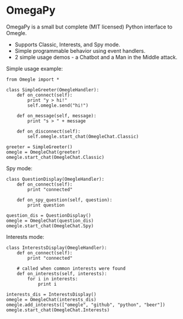 OmegaPy
=====
OmegaPy is a small but complete (MIT licensed) Python interface to Omegle.

 * Supports Classic, Interests, and Spy mode.
 * Simple programmable behavior using event handlers.
 * 2 simple usage demos - a Chatbot and a Man in the Middle attack.

Simple usage example:

    from Omegle import *
    
    class SimpleGreeter(OmegleHandler):
        def on_connect(self):
            print "y > hi!"
            self.omegle.send("hi!")
        
        def on_message(self, message):
            print "s > " + message
        
        def on_disconnect(self):
            self.omegle.start_chat(OmegleChat.Classic)
    
    greeter = SimpleGreeter()
    omegle = OmegleChat(greeter)
    omegle.start_chat(OmegleChat.Classic)

Spy mode:

    class QuestionDisplay(OmegleHandler):
        def on_connect(self):
            print "connected"
        
        def on_spy_question(self, question):
            print question
    
    question_dis = QuestionDisplay()
    omegle = OmegleChat(question_dis)
    omegle.start_chat(OmegleChat.Spy)

Interests mode:

    class InterestsDisplay(OmegleHandler):
        def on_connect(self):
            print "connected"
        
        # called when common interests were found
        def on_interests(self, interests):
            for i in interests:
                print i
    
    interests_dis = InterestsDisplay()
    omegle = OmegleChat(interests_dis)
    omegle.add_interests(["omegle", "github", "python", "beer"])
    omegle.start_chat(OmegleChat.Interests)